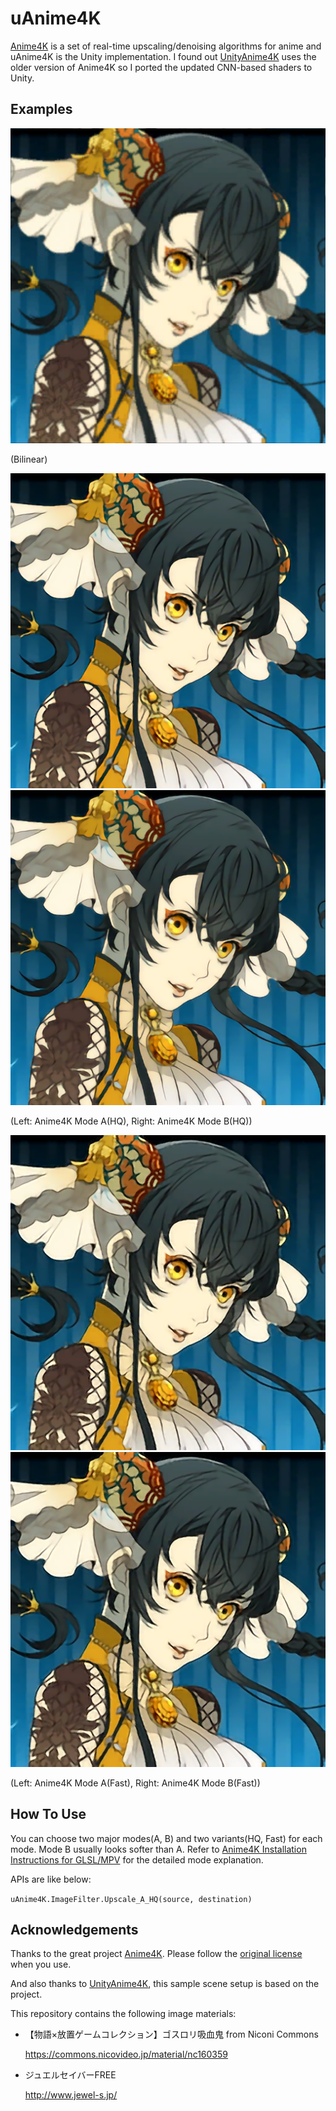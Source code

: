 uAnime4K
============

[Anime4K] is a set of real-time upscaling/denoising algorithms for anime and uAnime4K is the Unity implementation. I found out [UnityAnime4K] uses the older version of Anime4K so I ported the updated CNN-based shaders to Unity.

[Anime4K]: https://github.com/bloc97/Anime4K
[UnityAnime4K]: https://github.com/keijiro/UnityAnime4K

Examples
--------

![Bilinear](https://github.com/SharkShooter/uAnime4K/blob/master/Assets/f113/f113_Bilinear.png?raw=true)

(Bilinear)

![Anime4K_A_HQ](https://github.com/SharkShooter/uAnime4K/blob/master/Assets/f113/f113_A_HQ.png?raw=true)
![Anime4K_B_HQ](https://github.com/SharkShooter/uAnime4K/blob/master/Assets/f113/f113_B_HQ.png?raw=true)

(Left: Anime4K Mode A(HQ), Right: Anime4K Mode B(HQ))

![Anime4K_A_Fast](https://github.com/SharkShooter/uAnime4K/blob/master/Assets/f113/f113_A_Fast.png?raw=true)
![Anime4K_B_Fast](https://github.com/SharkShooter/uAnime4K/blob/master/Assets/f113/f113_A_Fast.png?raw=true)

(Left: Anime4K Mode A(Fast), Right: Anime4K Mode B(Fast))

How To Use
----------

You can choose two major modes(A, B) and two variants(HQ, Fast) for each mode. Mode B usually looks softer than A. Refer to [Anime4K Installation Instructions for GLSL/MPV] for the detailed mode explanation. 

APIs are like below:

`uAnime4K.ImageFilter.Upscale_A_HQ(source, destination)`

[Anime4K Installation Instructions for GLSL/MPV]: https://github.com/bloc97/Anime4K/blob/master/GLSL_Instructions.md

Acknowledgements
----------------

Thanks to the great project [Anime4K]. Please follow the [original license] when you use.

[original license]: https://github.com/bloc97/Anime4K/blob/master/LICENSE

And also thanks to [UnityAnime4K], this sample scene setup is based on the project.

This repository contains the following image materials:

- 【物語×放置ゲームコレクション】ゴスロリ吸血鬼 from Niconi Commons

  https://commons.nicovideo.jp/material/nc160359

- ジュエルセイバーFREE

  http://www.jewel-s.jp/
